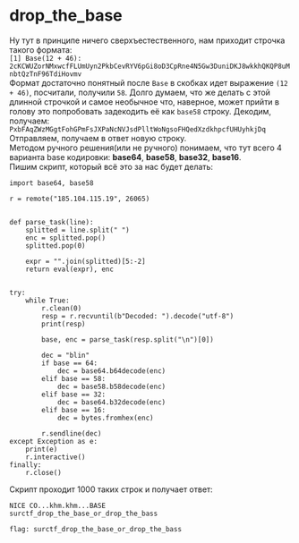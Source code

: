 # drop_the_base
Ну тут в принципе ничего сверхъестественного, нам приходит строчка такого формата:  
`[1] Base(12 + 46): 2cKCWUZorNMxwcfFLUmUyn2PkbCevRYV6pGi8oD3CpRne4N5Gw3DuniDKJ8wkkhQKQP8uMnbtQzTnF96TdiHovmv`  
Формат достаточно понятный после `Base` в скобках идет выражение `(12 + 46)`, посчитали, получили `58`. Долго думаем, что же делать с этой длинной строчкой и самое необычное что, наверное, может прийти в голову это попробовать задекодить её как `base58` строку. Декодим, получаем:  
`PxbFAqZWzMGgtFohGPmFsJXPaNcNVJsdPlltWoNgsoFHQedXzdkhpcfUHUyhkjDq`  
Отправляем, получаем в ответ новую строку.  
Методом ручного решения(или не ручного) понимаем, что тут всего 4 варианта base кодировки: **base64**, **base58**, **base32**, **base16**.  
Пишим скрипт, который всё это за нас будет делать:  
```python3 from pwn import *
import base64, base58

r = remote("185.104.115.19", 26065)


def parse_task(line):
    splitted = line.split(" ")
    enc = splitted.pop()
    splitted.pop(0)

    expr = "".join(splitted)[5:-2]
    return eval(expr), enc


try:
    while True:
        r.clean(0)
        resp = r.recvuntil(b"Decoded: ").decode("utf-8")
        print(resp)

        base, enc = parse_task(resp.split("\n")[0])

        dec = "blin"
        if base == 64:
            dec = base64.b64decode(enc)
        elif base == 58:
            dec = base58.b58decode(enc)
        elif base == 32:
            dec = base64.b32decode(enc)
        elif base == 16:
            dec = bytes.fromhex(enc)

        r.sendline(dec)
except Exception as e:
    print(e)
    r.interactive()
finally:
    r.close()
```
Скрипт проходит 1000 таких строк и получает ответ:  
```
NICE CO...khm.khm...BASE
surctf_drop_the_base_or_drop_the_bass
```  

`flag: surctf_drop_the_base_or_drop_the_bass`
